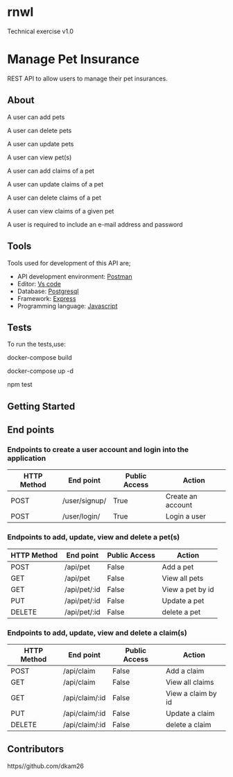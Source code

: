 # rnwl
Technical exercise v1.0

# Manage Pet Insurance
REST API to allow users to manage their pet
insurances.

## About
A user can add pets

A user can delete pets

A user can update pets

A user can view pet(s)

A user can add claims of a pet

A user can update claims of a pet

A user can delete claims of a pet

A user can view claims of a given pet

A user is required to include an e-mail address and password


## Tools
Tools used for development of this API are;
- API development environment: [Postman](https://www.getpostman.com)
- Editor: [Vs code](https://code.visualstudio.com)
- Database: [Postgresql](https://www.mysql.com/)
- Framework: [Express](https://expressjs.com/)
- Programming language: [Javascript](https://developer.mozilla.org/en-US/docs/Web/JavaScript)

## Tests


To run the tests,use:

docker-compose build

docker-compose up -d

npm test



## Getting Started


## End points
### Endpoints to create a user account and login into the application
HTTP Method|End point | Public Access|Action
-----------|----------|--------------|------
POST | /user/signup/ | True | Create an account
POST | /user/login/ | True | Login a user



### Endpoints to add, update, view and delete a pet(s)
HTTP Method|End point | Public Access|Action
-----------|----------|--------------|------
POST | /api/pet | False | Add a pet
GET | /api/pet| False | View all pets
GET | /api/pet/:id| False | View a pet by id
PUT | /api/pet/:id| False | Update a pet
DELETE | /api/pet/:id| False | delete a pet


### Endpoints to add, update, view and delete a claim(s)
HTTP Method|End point | Public Access|Action
-----------|----------|--------------|------
POST | /api/claim | False | Add a claim
GET | /api/claim| False | View all claims
GET | /api/claim/:id| False | View a claim by id
PUT | /api/claim/:id| False | Update a claim
DELETE | /api/claim/:id| False | delete a claim



## Contributors

https//github.com/dkam26




